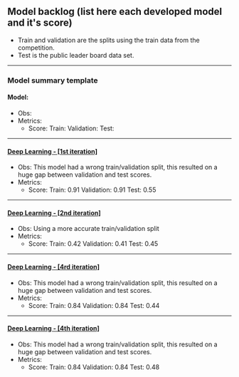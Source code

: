 ## Model backlog (list here each developed model and it's score)
- Train and validation are the splits using the train data from the competition.
- Test is the public leader board data set.
---

### Model summary template
#### Model:
- Obs:
- Metrics:
    - Score: Train: Validation: Test: 

---

#### [Deep Learning - [1st iteration]]()
- Obs: This model had a wrong train/validation split, this resulted on a huge gap between validation and test scores.
- Metrics:
    - Score: Train: 0.91 Validation: 0.91 Test: 0.55

---

#### [Deep Learning - [2nd iteration]]()
- Obs: Using a more accurate train/validation split
- Metrics:
    - Score: Train: 0.42 Validation: 0.41 Test: 0.45

---

#### [Deep Learning - [4rd iteration]]()
- Obs: This model had a wrong train/validation split, this resulted on a huge gap between validation and test scores.
- Metrics:
    - Score: Train: 0.84 Validation: 0.84 Test: 0.44

---

#### [Deep Learning - [4th iteration]]()
- Obs: This model had a wrong train/validation split, this resulted on a huge gap between validation and test scores.
- Metrics:
    - Score: Train: 0.84 Validation: 0.84 Test: 0.48
